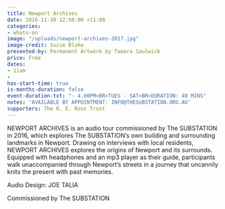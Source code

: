```yaml
---
title: Newport Archives
date: 2016-11-30 12:56:00 +11:00
categories:
- whats-on
image: "/uploads/newport-archives-2017.jpg"
image-credit: Suzie Blake
presented-by: Permanent Artwork by Tamara Saulwick
price: Free
dates:
- 11am
- 
has-start-time: true
is-months-duration: false
event-duration-txt: "- 4.00PM<BR>TUES - SAT<BR>DURATION: 40 MINS"
notes: 'AVAILABLE BY APPOINTMENT: INFO@THESUBSTATION.ORG.AU'
supporters: The R. E. Ross Trust
---
```


NEWPORT ARCHIVES is an audio tour commissioned by The SUBSTATION in 2016, which explores The SUBSTATION’s own building and surrounding landmarks in Newport.  Drawing on interviews with local residents, NEWPORT ARCHIVES explores the origins of Newport and its surrounds. Equipped with headphones and an mp3 player as their guide, participants walk unaccompanied through Newport’s streets in a journey that uncannily knits the present with past memories. 

Audio Design: JOE TALIA

Commissioned by The SUBSTATION